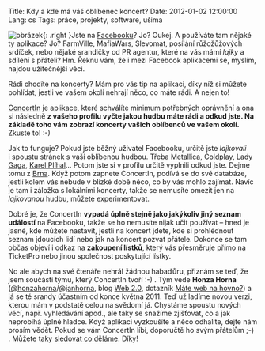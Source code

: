 Title: Kdy a kde má váš oblíbenec koncert?
Date: 2012-01-02 12:00:00
Lang: cs
Tags: práce, projekty, software, ušima

![obrázek]({static}/images/160.jpg){: .right }Jste na [Facebooku](http://www.facebook.com/)? Jo? Oukej. A používáte tam nějaké ty aplikace? Jo? FarmVille, MafiaWars, Slevomat, posílání růžožůžových srdíček, nebo nějaké srandičky od PR agentur, které na vás mámí *lajky* a sdílení s přáteli? Hm. Řeknu vám, že i mezi Facebook aplikacemi se, myslím, najdou užitečnější věci.

Rádi chodíte na koncerty? Mám pro vás tip na aplikaci, díky níž si můžete pohlídat, jestli ve vašem okolí nehrají něco, co máte rádi. A nejen to!

[ConcertIn](http://www.concertin.com/) je aplikace, které schválíte minimum potřebných oprávnění a ona si následně **z vašeho profilu vyčte jakou hudbu máte rádi a odkud jste. Na základě toho vám zobrazí koncerty vašich oblíbenců ve vašem okolí.** Zkuste to! :-)

Jak to funguje? Pokud jste běžný uživatel Facebooku, určitě jste *lajkovali* i spoustu stránek s vaší oblíbenou hudbou. Třeba [Metallica](https://www.facebook.com/Metallica), [Coldplay](https://www.facebook.com/coldplay), [Lady Gaga](https://www.facebook.com/ladygaga), [Karel Plíhal](https://www.facebook.com/pages/Karel-Plíhal/104119192956467)… Potom jste si v profilu určitě vyplnili odkud jste. Dejme tomu z [Brna](https://www.facebook.com/pages/Brno-Czech-Republic/107645375935528). Když potom zapnete ConcertIn, podívá se do své databáze, jestli kolem vás nebude v blízké době něco, co by vás mohlo zajímat. Navíc je tam i záložka s lokálními koncerty, takže se nemusíte omezit jen na *lajkovanou* hudbu, můžete experimentovat.

Dobré je, že ConcertIn **vypadá úplně stejně jako jakýkoliv jiný seznam událostí** na Facebooku, takže se ho nemusíte nijak učit používat – hned je jasné, kde můžete nastavit, jestli na koncert jdete, kde si prohlédnout seznam jdoucích lidí nebo jak na koncert pozvat přátele. Dokonce se tam občas objeví i odkaz na **zakoupení lístků**, který vás přesměruje přímo na TicketPro nebo jinou společnost poskytující lístky.

No ale abych na své čtenáře nehrál žádnou habaďůru, přiznám se teď, že jsem součástí týmu, který ConcertIn tvoří :-) . Tým vede **Honza Horna** ([@honzahorna](https://twitter.com/honzahorna)/[@jan­horna](https://twitter.com/janhorna), blog [Web 2.0](http://web2-0.cz/), dotazník [Máte web na hovno?](http://webnahovno.cz)) a já se té srandy účastním od konce května 2011. Teď už ladíme novou verzi, kterou mám v podstatě celou na svědomí já. Chystáme spoustu nových věcí, např. vyhledávání apod., ale taky se snažíme zjišťovat, co a jak neprobíhá úplně hladce. Když aplikaci vyzkoušíte a něco odhalíte, dejte nám prosím vědět. Pokud se vám ConcertIn líbí, doporučtě ho svým přátelům ;-) . Můžete taky [sledovat co děláme](https://twitter.com/concertin). Díky!
